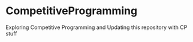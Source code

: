 # CompetitiveProgramming
Exploring Competitive Programming and
Updating this repository with CP stuff
